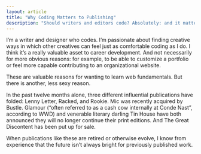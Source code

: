 ```yaml
---
layout: article
title: "Why Coding Matters to Publishing"
description: "Should writers and editors code? Absolutely: and it matters how." 
---
```

I’m a writer and designer who codes. I’m passionate about finding creative ways in which other creatives can feel just as comfortable coding as I do. I think it’s a really valuable asset to career development. And not necessarily for more obvious reasons: for example, to be able to customize a portfolio or feel more capable contributing to an organizational website.

These are valuable reasons for wanting to learn web fundamentals. But there is another, less sexy reason. 

In the past twelve months alone, three different influential publications have folded: Lenny Letter, Racked, and Rookie. Mic was recently acquired by Bustle. Glamour (“often referred to as a cash cow internally at Conde Nast”, according to WWD) and venerable literary darling Tin House have both announced they will no longer continue their print editions. And The Great Discontent has been put up for sale.  

When publications like these are retired or otherwise evolve, I know from experience that the future isn’t always bright for previously published work.
